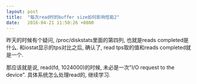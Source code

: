 ```yaml
---
layout: post
title:  "每次read时的buffer size如何影响性能2"
date:   2016-04-21 11:50:26 +0800
---
```


昨天的时候有个疑问, /proc/diskstats里面的第四列, 也就是reads completed是什么. 和iostat显示的tps对比之后, 确认了, read tps取的值和reads completed就是一个.

那应该就是说,  read(fd, 1024000)的时候, 未必是一次"I/O request to the device". 具体系统怎么处理read的, 继续学习.
